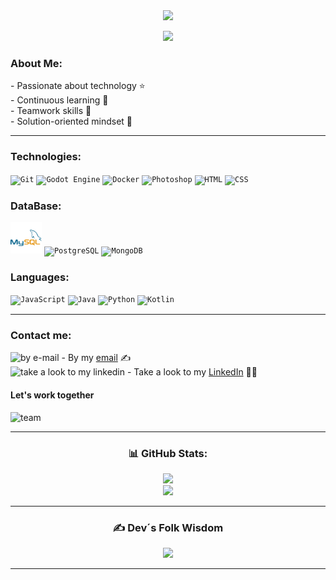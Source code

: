 
<div align="center">
<img width="auto" src="https://github.com/user-attachments/assets/855b86f6-fedd-476a-acfe-2e27d70ced21"/>


	
	
 [![](https://visitcount.itsvg.in/api?id=HernanVega753&icon=0&color=0)](https://visitcount.itsvg.in)
	
</div>

<div align="left">
<H3>
About Me:
</H3>
- Passionate about technology ⭐ <br>
- Continuous learning 📖 <br>
- Teamwork skills 🤝 <br>
- Solution-oriented mindset 🧠 <br>
</div>
<hr>
<div class:images align="left">

 <H3>Technologies:</H3>
	<code><img width="40" src="https://user-images.githubusercontent.com/25181517/192108372-f71d70ac-7ae6-4c0d-8395-51d8870c2ef0.png" alt="Git" title="Git"/></code>
  	<code><img width="40" src="https://cdn.jsdelivr.net/gh/devicons/devicon/icons/godot/godot-original.svg" alt="Godot Engine" /></code>
	<code><img width="40" src="https://cdn.jsdelivr.net/gh/devicons/devicon/icons/docker/docker-original.svg" alt="Docker" /></code>
 	<code><img width="40" src="https://cdn.jsdelivr.net/gh/devicons/devicon/icons/photoshop/photoshop-plain.svg" alt="Photoshop" /></code>
  	<code><img width="50" src="https://user-images.githubusercontent.com/25181517/192158954-f88b5814-d510-4564-b285-dff7d6400dad.png" alt="HTML" title="HTML"/></code>
   	<code><img width="50" src="https://user-images.githubusercontent.com/25181517/183898674-75a4a1b1-f960-4ea9-abcb-637170a00a75.png" alt="CSS" title="CSS"/></code>
<H3>DataBase:</H3>
	<code><img width="50" src="https://raw.githubusercontent.com/devicons/devicon/master/icons/mysql/mysql-original-wordmark.svg" alt="android"/></code>
	<code><img width="40" src="https://cdn.jsdelivr.net/gh/devicons/devicon/icons/postgresql/postgresql-original.svg" alt="PostgreSQL" /></code>
  	<code><img width="40" src="https://cdn.jsdelivr.net/gh/devicons/devicon/icons/mongodb/mongodb-original.svg" alt="MongoDB" /></code>
 <H3>Languages:</H3>
	<code><img width="40" src="https://user-images.githubusercontent.com/25181517/117447155-6a868a00-af3d-11eb-9cfe-245df15c9f3f.png" alt="JavaScript" title="JavaScript"/></code>
	<code><img width="50" src="https://user-images.githubusercontent.com/25181517/117201156-9a724800-adec-11eb-9a9d-3cd0f67da4bc.png" alt="Java" title="Java"/></code>
	<code><img width="40" src="https://user-images.githubusercontent.com/25181517/183423507-c056a6f9-1ba8-4312-a350-19bcbc5a8697.png" alt="Python" title="Python"/></code>
 	<code><img width="40" src="https://cdn.jsdelivr.net/gh/devicons/devicon/icons/kotlin/kotlin-original.svg" alt="Kotlin" /></code>
	
</div>

<div align = "left">

<hr>

<H3>Contact me:</H3>

</div>
<div align = "left">
<p>
	
<div>
	
	
 ![by e-mail](https://github.com/HernanVega753/HernanVega753/assets/135767976/53990dbd-913f-4c2f-a3d8-2df6aef6e9af "e-mail") - By my [email](<hervega123@gmail.com>) ✍️ <br>
![take a look to my linkedin](https://github.com/HernanVega753/HernanVega753/assets/135767976/d4b915dc-70a3-44a4-b0b0-14768b5011f8 "LinkedIn") - Take a look to my [LinkedIn](www.linkedin.com/in/hernán-pablo-vega-aa2304278) 👨‍💼</div> 
</p>

</div>
<H4 align="left">Let's work together</H4>
<p align="left">
	<img width = "auto"  src="https://github.com/HernanVega753/HernanVega753/assets/135767976/bec74268-9e3d-44d4-aac5-668825fa8563.gif" alt="team" title="team"/>
</p>
<hr>
<div align="center">
	
	
<H3> 📊 GitHub Stats: </H3>

	
![](https://github-readme-stats.vercel.app/api?username=HernanVega753&theme=prussian&hide_border=false&include_all_commits=false&count_private=false)<br/>
![](https://github-readme-streak-stats.herokuapp.com/?user=HernanVega753&theme=prussian&hide_border=false)

<hr>



<H3> ✍️ Dev´s Folk Wisdom </H3>

	

![](https://quotes-github-readme.vercel.app/api?type=horizontal&theme=radical)

---

	


</div>
<!-- Proudly created with GPRM ( https://gprm.itsvg.in ) -->





<!--
**HernanVega753/HernanVega753** is a ✨ _special_ ✨ repository because its `README.md` (this file) appears on your GitHub profile.

Here are some ideas to get you started:

- 🔭 I’m currently working on my self
- 🌱 I’m currently learning Python, Java, JavaScript, MySQL, Html, CSS.
- 👯 I’m looking to collaborate on proyects 
- 🤔 I’m looking for help with ...
- 💬 Ask me about ...
- 📫 How to reach me: ...
- 😄 Pronouns: ...
- ⚡ Fun fact: ...
-->
